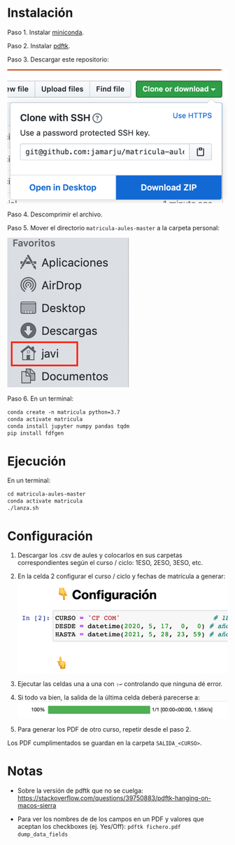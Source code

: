 # Instalación

Paso 1. Instalar [miniconda](https://repo.anaconda.com/miniconda/Miniconda3-latest-MacOSX-x86_64.pkg).

Paso 2. Instalar [pdftk](https://www.pdflabs.com/tools/pdftk-the-pdf-toolkit/pdftk_server-2.02-mac_osx-10.11-setup.pkg). 

Paso 3. Descargar este repositorio:

![](img/download.png)

Paso 4. Descomprimir el archivo.

Paso 5. Mover el directorio `matricula-aules-master` a la carpeta personal:

![](img/home.png)

Paso 6. En un terminal:

```
conda create -n matricula python=3.7
conda activate matricula
conda install jupyter numpy pandas tqdm
pip install fdfgen
```

# Ejecución

En un terminal:

```
cd matricula-aules-master
conda activate matricula
./lanza.sh
```

# Configuración

1. Descargar los .csv de aules y colocarlos en sus carpetas correspondientes según el curso / ciclo: 1ESO, 2ESO, 3ESO, etc.

2. En la celda 2 configurar el curso / ciclo y fechas de matrícula a generar:
![](img/config.png)

3. Ejecutar las celdas una a una con `⇧↩` controlando que ninguna dé error.

4. Si todo va bien, la salida de la última celda deberá parecerse a:
![](img/tqdm.png)

5. Para generar los PDF de otro curso, repetir desde el paso 2.

Los PDF cumplimentados se guardan en la carpeta `SALIDA_<CURSO>`.

# Notas

- Sobre la versión de pdftk que no se cuelga: https://stackoverflow.com/questions/39750883/pdftk-hanging-on-macos-sierra

- Para ver los nombres de de los campos en un PDF y valores que aceptan los checkboxes (ej. Yes/Off): `pdftk fichero.pdf dump_data_fields`